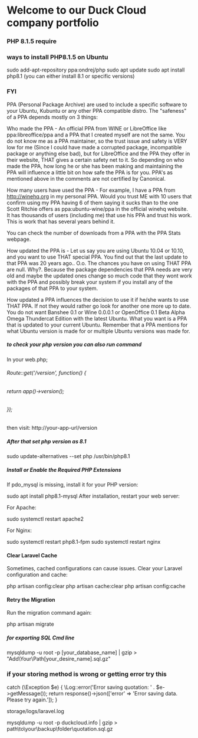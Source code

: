 # Welcome to our Duck Cloud company portfolio

### PHP 8.1.5 require 

### ways to install PHP8.1.5 on Ubuntu

sudo add-apt-repository ppa:ondrej/php
sudo apt update
sudo apt install php8.1  (you can either install 8.1 or specific versions)

### FYI

PPA (Personal Package Archive) are used to include a specific software to your Ubuntu, Kubuntu or any other PPA compatible distro. The "safeness" of a PPA depends mostly on 3 things:

Who made the PPA - An official PPA from WINE or LibreOffice like ppa:libreoffice/ppa and a PPA that I created myself are not the same. You do not know me as a PPA maintainer, so the trust issue and safety is VERY low for me (Since I could have made a corrupted package, incompatible package or anything else bad), but for LibreOffice and the PPA they offer in their website, THAT gives a certain safety net to it. So depending on who made the PPA, how long he or she has been making and maintaining the PPA will influence a little bit on how safe the PPA is for you. PPA's as mentioned above in the comments are not certified by Canonical.

How many users have used the PPA - For example, I have a PPA from http://winehq.org in my personal PPA. Would you trust ME with 10 users that confirm using my PPA having 6 of them saying it sucks than to the one Scott Ritchie offers as ppa:ubuntu-wine/ppa in the official winehq website. It has thousands of users (including me) that use his PPA and trust his work. This is work that has several years behind it.

You can check the number of downloads from a PPA with the PPA Stats webpage.

How updated the PPA is - Let us say you are using Ubuntu 10.04 or 10.10, and you want to use THAT special PPA. You find out that the last update to that PPA was 20 years ago.. O.o. The chances you have on using THAT PPA are null. Why?. Because the package dependencies that PPA needs are very old and maybe the updated ones change so much code that they wont work with the PPA and possibly break your system if you install any of the packages of that PPA to your system.

How updated a PPA influences the decision to use it if he/she wants to use THAT PPA. If not they would rather go look for another one more up to date. You do not want Banshee 0.1 or Wine 0.0.0.1 or OpenOffice 0.1 Beta Alpha Omega Thundercat Edition with the latest Ubuntu. What you want is a PPA that is updated to your current Ubuntu. Remember that a PPA mentions for what Ubuntu version is made for or multiple Ubuntu versions was made for.

##### to check your php version you can also run command

In your web.php;


###### Route::get('/version', function() { 
######    return app()->version(); 
###### });

then visit: http://your-app-url/version


##### After that set php version as 8.1
sudo update-alternatives --set php /usr/bin/php8.1


##### Install or Enable the Required PHP Extensions
If pdo_mysql is missing, install it for your PHP version:

sudo apt install php8.1-mysql
After installation, restart your web server:

For Apache:

sudo systemctl restart apache2

For Nginx:

sudo systemctl restart php8.1-fpm
sudo systemctl restart nginx

#### Clear Laravel Cache
Sometimes, cached configurations can cause issues. Clear your Laravel configuration and cache:

php artisan config:clear
php artisan cache:clear
php artisan config:cache

#### Retry the Migration
Run the migration command again:


php artisan migrate



##### for exporting SQL Cmd line
mysqldump -u root -p [your_database_name] | gzip >  "Add\Your\Path\[your_desire_name].sql.gz"


### if your storing method is wrong or getting error try this
catch (\Exception $e) {
    \Log::error('Error saving quotation: ' . $e->getMessage());
    return response()->json(['error' => 'Error saving data. Please try again.']);
}

storage/logs/laravel.log


mysqldump -u root -p duckcloud.info | gzip >  path\to\your\backup\folder\quotation.sql.gz
